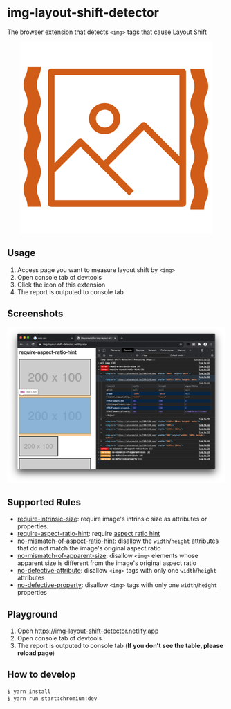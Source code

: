 # img-layout-shift-detector

The browser extension that detects `<img>` tags that cause Layout Shift

<div align="center">

![Logo](./static/icon.svg?raw=true)

</div>

## Usage

1. Access page you want to measure layout shift by `<img>`
1. Open console tab of devtools
1. Click the icon of this extension
1. The report is outputed to console tab

## Screenshots

<div align="center">

![Screenshot](./static/screenshot.png?raw=true)

</div>

## Supported Rules

- [require-intrinsic-size](https://github.com/mizdra/img-layout-shift-detector/blob/master/docs/require-intrinsic-size.md): require image's intrinsic size as attributes or properties.
- [require-aspect-ratio-hint](https://github.com/mizdra/img-layout-shift-detector/blob/master/docs/require-aspect-ratio-hint.md): require [aspect ratio hint](https://developer.mozilla.org/en-US/docs/Web/Media/images/aspect_ratio_mapping)
- [no-mismatch-of-aspect-ratio-hint](https://github.com/mizdra/img-layout-shift-detector/blob/master/docs/no-mismatch-of-aspect-ratio-hint.md): disallow the `width`/`height` attributes that do not match the image's original aspect ratio
- [no-mismatch-of-apparent-size](https://github.com/mizdra/img-layout-shift-detector/blob/master/docs/no-mismatch-of-apparent-size.md): disallow `<img>` elements whose apparent size is different from the image's original aspect ratio
- [no-defective-attribute](https://github.com/mizdra/img-layout-shift-detector/blob/master/docs/no-defective-attribute.md): disallow `<img>` tags with only one `width`/`height` attributes
- [no-defective-property](https://github.com/mizdra/img-layout-shift-detector/blob/master/docs/no-defective-property.md): disallow `<img>` tags with only one `width`/`height` properties

## Playground

1. Open https://img-layout-shift-detector.netlify.app
1. Open console tab of devtools
1. The report is outputed to console tab (**If you don't see the table, please reload page**)

## How to develop

```console
$ yarn install
$ yarn run start:chromium:dev
```
